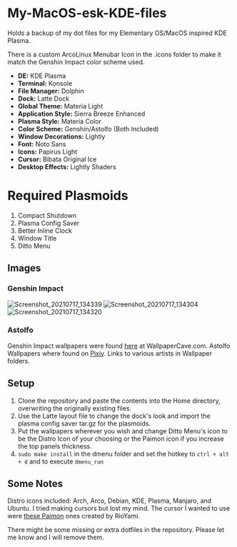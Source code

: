 # My-MacOS-esk-KDE-files
Holds a backup of my dot files for my Elementary OS/MacOS inspired KDE Plasma.

There is a custom ArcoLinux Menubar Icon in the .icons folder to make it match the Genshin Impact color scheme used.

+ **DE:** KDE Plasma
+ **Terminal:** Konsole
+ **File Manager:** Dolphin
+ **Dock:** Latte Dock
+ **Global Theme:** Materia Light
+ **Application Style:** Sierra Breeze Enhanced
+ **Plasma Style:** Materia Color
+ **Color Scheme:** Genshin/Astolfo (Both Included)
+ **Window Decorations:** Lightly
+ **Font:** Noto Sans
+ **Icons:** Papirus Light
+ **Cursor:** Bibata Original Ice
+ **Desktop Effects:** Lightly Shaders

# Required Plasmoids

1. Compact Shutdown
2. Plasma Config Saver
3. Better Inline Clock
4. Window Title
5. Ditto Menu

## Images

### Genshin Impact
![Screenshot_20210717_134339](https://user-images.githubusercontent.com/20647749/126049045-9f1b4862-c265-4533-b8f8-b5cedc4fdc6f.png)
![Screenshot_20210717_134304](https://user-images.githubusercontent.com/20647749/126049041-73f263a0-b129-4faa-aada-acf8246416cd.png)
![Screenshot_20210717_134320](https://user-images.githubusercontent.com/20647749/126049043-38df59d2-fd13-4f04-8ed7-e7822081b1ab.png)

### Astolfo

Genshin Impact wallpapers were found [here](https://wallpapercave.com/genshin-impact-wallpapers) at WallpaperCave.com.
Astolfo Wallpapers where found on [Pixiv](https://www.pixiv.net/en/). Links to various artists in Wallpaper folders.

## Setup

1. Clone the repository and paste the contents into the Home directory, overwriting the originally existing files.
2. Use the Latte layout file to change the dock's look and import the plasma config saver tar.gz for the plasmoids.
3. Put the wallpapers wherever you wish and change Ditto Menu's icon to be the Distro Icon of your choosing or the Paimon icon if you increase the top panels thickness.
4. `sudo make install` in the dmenu folder and set the hotkey to `ctrl + alt + d` and to execute `dmenu_run`

## Some Notes

Distro icons included: Arch, Arco, Debian, KDE, Plasma, Manjaro, and Ubuntu.
I tried making cursors but lost my mind. The cursor I wanted to use were [these Paimon](https://www.deviantart.com/rioyami/art/Paimon-cursors-Genshin-Impact-840207973) ones created by RioYami.

There might be some missing or extra dotfiles in the repository. Please let me know and I will remove them.
